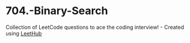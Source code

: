 # 704.-Binary-Search
Collection of LeetCode questions to ace the coding interview! - Created using [LeetHub](https://github.com/QasimWani/LeetHub)
